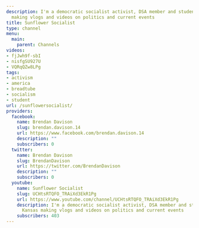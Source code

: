 ```yaml
---
description: I'm a democratic socialist activist, DSA member and student from Kansas
  making vlogs and videos on politics and current events
title: Sunflower Socialist
type: channel
menu:
  main:
    parent: Channels
videos:
- fjJwh9f-sbI
- nisfgSU927U
- VQRqQZw8LPg
tags:
- activism
- america
- breadtube
- socialism
- student
url: /sunflowersocialist/
providers:
  facebook:
    name: Brendan Davison
    slug: brendan.davison.14
    url: https://www.facebook.com/brendan.davison.14
    description: ""
    subscribers: 0
  twitter:
    name: Brendan Davison
    slug: BrendanDavison
    url: https://twitter.com/BrendanDavison
    description: ""
    subscribers: 0
  youtube:
    name: Sunflower Socialist
    slug: UCHtsRTQFO_TRAiXd3EkR1Pg
    url: https://www.youtube.com/channel/UCHtsRTQFO_TRAiXd3EkR1Pg
    description: I'm a democratic socialist activist, DSA member and student from
      Kansas making vlogs and videos on politics and current events
    subscribers: 403
---
```

